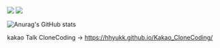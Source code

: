<a href="https://www.instagram.com/hh_yu_kk/" target="_blank">  <img src="https://img.shields.io/badge/Instagram-E4405F?style=flat-square&logo=Instagram&logoColor=white"></a>
<img src="https://img.shields.io/badge/hhyukk1273@gmail.com-EA4335?style=flat-square&logo=gmail&logoColor=white">

![Anurag's GitHub stats](https://github-readme-stats.vercel.app/api?username=hhyukk&show_icons=true&theme=radical)

kakao Talk CloneCoding -> https://hhyukk.github.io/Kakao_CloneCoding/
